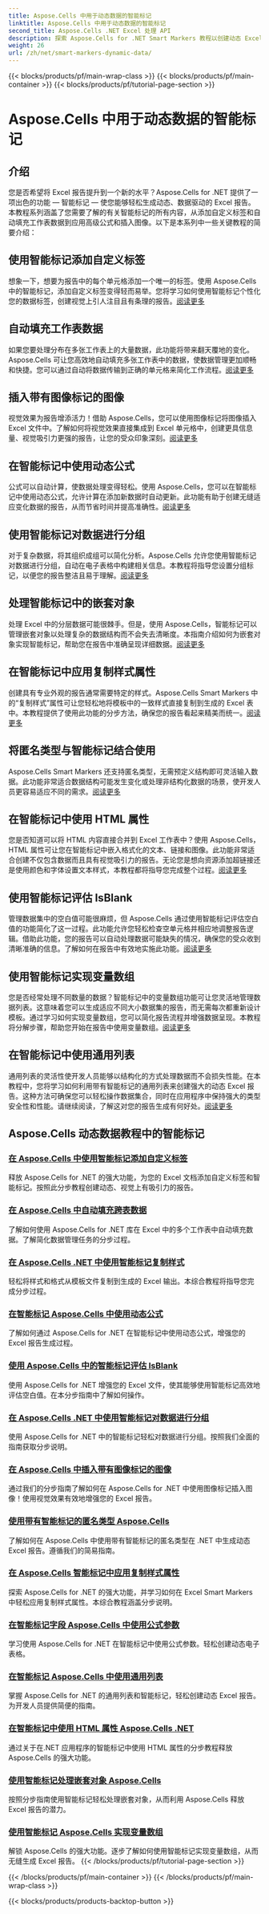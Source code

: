 ```yaml
---
title: Aspose.Cells 中用于动态数据的智能标记
linktitle: Aspose.Cells 中用于动态数据的智能标记
second_title: Aspose.Cells .NET Excel 处理 API
description: 探索 Aspose.Cells for .NET Smart Markers 教程以创建动态 Excel 报告。学习添加标签、自动填充数据、使用公式等。
weight: 26
url: /zh/net/smart-markers-dynamic-data/
---
```


{{< blocks/products/pf/main-wrap-class >}}
{{< blocks/products/pf/main-container >}}
{{< blocks/products/pf/tutorial-page-section >}}

# Aspose.Cells 中用于动态数据的智能标记

## 介绍

您是否希望将 Excel 报告提升到一个新的水平？Aspose.Cells for .NET 提供了一项出色的功能 — 智能标记 — 使您能够轻松生成动态、数据驱动的 Excel 报告。本教程系列涵盖了您需要了解的有关智能标记的所有内容，从添加自定义标签和自动填充工作表数据到应用高级公式和插入图像。以下是本系列中一些关键教程的简要介绍：

## 使用智能标记添加自定义标签
想象一下，想要为报告中的每个单元格添加一个唯一的标签。使用 Aspose.Cells 中的智能标记，添加自定义标签变得轻而易举。您将学习如何使用智能标记个性化您的数据标签，创建视觉上引人注目且有条理的报告。[阅读更多](./add-custom-labels-smart-markers/)

## 自动填充工作表数据
如果您要处理分布在多张工作表上的大量数据，此功能将带来翻天覆地的变化。Aspose.Cells 可让您高效地自动填充多张工作表中的数据，使数据管理更加顺畅和快捷。您可以通过自动将数据传输到正确的单元格来简化工作流程。[阅读更多](./auto-populate-data-smart-markers/)

## 插入带有图像标记的图像
视觉效果为报告增添活力！借助 Aspose.Cells，您可以使用图像标记将图像插入 Excel 文件中。了解如何将视觉效果直接集成到 Excel 单元格中，创建更具信息量、视觉吸引力更强的报告，让您的受众印象深刻。[阅读更多](./insert-images-smart-markers/)

## 在智能标记中使用动态公式
公式可以自动计算，使数据处理变得轻松。使用 Aspose.Cells，您可以在智能标记中使用动态公式，允许计算在添加新数据时自动更新。此功能有助于创建无缝适应变化数据的报告，从而节省时间并提高准确性。[阅读更多](./dynamic-formulas-smart-markers/)

## 使用智能标记对数据进行分组
对于复杂数据，将其组织成组可以简化分析。Aspose.Cells 允许您使用智能标记对数据进行分组，自动在电子表格中构建相关信息。本教程将指导您设置分组标记，以便您的报告整洁且易于理解。[阅读更多](./group-data-smart-markers/)

## 处理智能标记中的嵌套对象
处理 Excel 中的分层数据可能很棘手。但是，使用 Aspose.Cells，智能标记可以管理嵌套对象以处理复杂的数据结构而不会失去清晰度。本指南介绍如何为嵌套对象实现智能标记，帮助您在报告中准确呈现详细数据。[阅读更多](./nested-objects-smart-markers/)

## 在智能标记中应用复制样式属性
创建具有专业外观的报告通常需要特定的样式。Aspose.Cells Smart Markers 中的“复制样式”属性可让您轻松地将模板中的一致样式直接复制到生成的 Excel 表中。本教程提供了使用此功能的分步方法，确保您的报告看起来精美而统一。[阅读更多](./copy-style-attribute-smart-markers/)

## 将匿名类型与智能标记结合使用
Aspose.Cells Smart Markers 还支持匿名类型，无需预定义结构即可灵活输入数据。此功能非常适合数据结构可能发生变化或处理非结构化数据的场景，使开发人员更容易适应不同的需求。[阅读更多](./use-anonymous-types-smart-markers/)

## 在智能标记中使用 HTML 属性
您是否知道可以将 HTML 内容直接合并到 Excel 工作表中？使用 Aspose.Cells，HTML 属性可让您在智能标记中嵌入格式化的文本、链接和图像。此功能非常适合创建不仅包含数据而且具有视觉吸引力的报告。无论您是想向资源添加超链接还是使用颜色和字体设置文本样式，本教程都将指导您完成整个过程。[阅读更多](./html-property-smart-markers/)

## 使用智能标记评估 IsBlank
管理数据集中的空白值可能很麻烦，但 Aspose.Cells 通过使用智能标记评估空白值的功能简化了这一过程。此功能允许您轻松检查空单元格并相应地调整报告逻辑。借助此功能，您的报告可以自动处理数据可能缺失的情况，确保您的受众收到清晰准确的信息。了解如何在报告中有效地实施此功能。[阅读更多](./evaluate-isblank-smart-markers/)

## 使用智能标记实现变量数组
您是否经常处理不同数量的数据？智能标记中的变量数组功能可让您灵活地管理数据列表。这意味着您可以生成适应不同大小数据集的报告，而无需每次都重新设计模板。通过学习如何实现变量数组，您可以简化报告流程并增强数据呈现。本教程将分解步骤，帮助您开始在报告中使用变量数组。[阅读更多](./variable-array-smart-markers/)

## 在智能标记中使用通用列表
通用列表的灵活性使开发人员能够以结构化的方式处理数据而不会损失性能。在本教程中，您将学习如何利用带有智能标记的通用列表来创建强大的动态 Excel 报告。这种方法可确保您可以轻松操作数据集合，同时在应用程序中保持强大的类型安全性和性能。请继续阅读，了解这对您的报告生成有何好处。[阅读更多](./generic-list-smart-markers/)

## Aspose.Cells 动态数据教程中的智能标记
### [在 Aspose.Cells 中使用智能标记添加自定义标签](./add-custom-labels-smart-markers/)
释放 Aspose.Cells for .NET 的强大功能，为您的 Excel 文档添加自定义标签和智能标记。按照此分步教程创建动态、视觉上有吸引力的报告。
### [在 Aspose.Cells 中自动填充跨表数据](./auto-populate-data-smart-markers/)
了解如何使用 Aspose.Cells for .NET 库在 Excel 中的多个工作表中自动填充数据。了解简化数据管理任务的分步过程。
### [在 Aspose.Cells .NET 中使用智能标记复制样式](./copy-style-smart-marker/)
轻松将样式和格式从模板文件复制到生成的 Excel 输出。本综合教程将指导您完成分步过程。
### [在智能标记 Aspose.Cells 中使用动态公式](./dynamic-formulas-smart-markers/)
了解如何通过 Aspose.Cells for .NET 在智能标记中使用动态公式，增强您的 Excel 报告生成过程。
### [使用 Aspose.Cells 中的智能标记评估 IsBlank](./evaluate-isblank-smart-markers/)
使用 Aspose.Cells for .NET 增强您的 Excel 文件，使其能够使用智能标记高效地评估空白值。在本分步指南中了解如何操作。
### [在 Aspose.Cells .NET 中使用智能标记对数据进行分组](./group-data-smart-markers/)
使用 Aspose.Cells for .NET 中的智能标记轻松对数据进行分组。按照我们全面的指南获取分步说明。
### [在 Aspose.Cells 中插入带有图像标记的图像](./insert-images-smart-markers/)
通过我们的分步指南了解如何在 Aspose.Cells for .NET 中使用图像标记插入图像！使用视觉效果有效地增强您的 Excel 报告。
### [使用带有智能标记的匿名类型 Aspose.Cells](./use-anonymous-types-smart-markers/)
了解如何在 Aspose.Cells 中使用带有智能标记的匿名类型在 .NET 中生成动态 Excel 报告。遵循我们的简易指南。
### [在 Aspose.Cells 智能标记中应用复制样式属性](./copy-style-attribute-smart-markers/)
探索 Aspose.Cells for .NET 的强大功能，并学习如何在 Excel Smart Markers 中轻松应用复制样式属性。本综合教程涵盖分步说明。
### [在智能标记字段 Aspose.Cells 中使用公式参数](./formula-parameter-smart-marker/)
学习使用 Aspose.Cells for .NET 在智能标记中使用公式参数。轻松创建动态电子表格。
### [在智能标记 Aspose.Cells 中使用通用列表](./generic-list-smart-markers/)
掌握 Aspose.Cells for .NET 的通用列表和智能标记，轻松创建动态 Excel 报告。为开发人员提供简便的指南。
### [在智能标记中使用 HTML 属性 Aspose.Cells .NET](./html-property-smart-markers/)
通过关于在.NET 应用程序的智能标记中使用 HTML 属性的分步教程释放 Aspose.Cells 的强大功能。
### [使用智能标记处理嵌套对象 Aspose.Cells](./nested-objects-smart-markers/)
按照分步指南使用智能标记轻松处理嵌套对象，从而利用 Aspose.Cells 释放 Excel 报告的潜力。
### [使用智能标记 Aspose.Cells 实现变量数组](./variable-array-smart-markers/)
解锁 Aspose.Cells 的强大功能。逐步了解如何使用智能标记实现变量数组，从而无缝生成 Excel 报告。
{{< /blocks/products/pf/tutorial-page-section >}}

{{< /blocks/products/pf/main-container >}}
{{< /blocks/products/pf/main-wrap-class >}}

{{< blocks/products/products-backtop-button >}}
